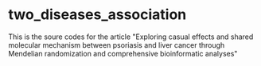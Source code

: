 # two_diseases_association
This is the soure codes for the article "Exploring casual effects and shared molecular mechanism between psoriasis and liver cancer through Mendelian randomization and comprehensive bioinformatic analyses"
